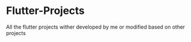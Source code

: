 # Flutter-Projects
 All the flutter projects wither developed by me or modified based on other projects
